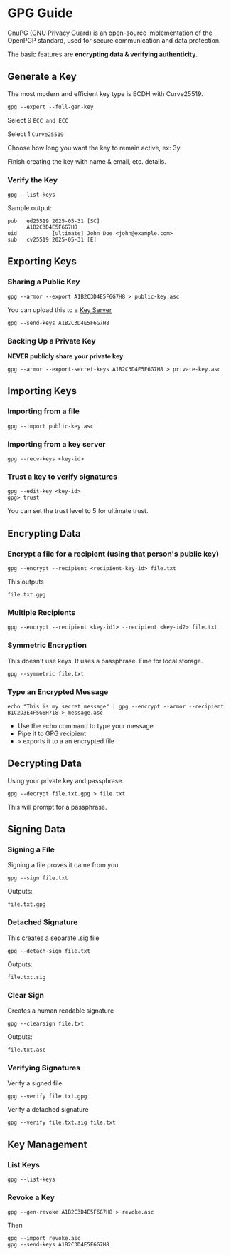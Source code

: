 # GPG Guide

GnuPG (GNU Privacy Guard) is an open-source implementation of the OpenPGP standard, used for secure communication and data protection.

The basic features are **encrypting data & verifying authenticity.** 

## Generate a Key

The most modern and efficient key type is ECDH with Curve25519.

```
gpg --expert --full-gen-key
```

Select 9 ```ECC and ECC```

Select 1 ```Curve25519```

Choose how long you want the key to remain active, ex: 3y

Finish creating the key with name & email, etc. details.

### Verify the Key

```
gpg --list-keys
```

Sample output:

```
pub   ed25519 2025-05-31 [SC]
      A1B2C3D4E5F6G7H8
uid           [ultimate] John Doe <john@example.com>
sub   cv25519 2025-05-31 [E]
```

## Exporting Keys

### Sharing a Public Key

```
gpg --armor --export A1B2C3D4E5F6G7H8 > public-key.asc
```

You can upload this to a [Key Server](keys.openpgp.org)

```
gpg --send-keys A1B2C3D4E5F6G7H8
```

### Backing Up a Private Key

**NEVER publicly share your private key.**

```
gpg --armor --export-secret-keys A1B2C3D4E5F6G7H8 > private-key.asc
```

## Importing Keys

### Importing from a file

```
gpg --import public-key.asc
```

### Importing from a key server

```
gpg --recv-keys <key-id>
```

### Trust a key to verify signatures

```
gpg --edit-key <key-id>
gpg> trust
```

You can set the trust level to 5 for ultimate trust.

## Encrypting Data

### Encrypt a file for a recipient (using that person's public key)

```
gpg --encrypt --recipient <recipient-key-id> file.txt
```

This outputs 

```
file.txt.gpg
```

### Multiple Recipients

```
gpg --encrypt --recipient <key-id1> --recipient <key-id2> file.txt
```

### Symmetric Encryption

This doesn't use keys. It uses a passphrase. Fine for local storage.

```
gpg --symmetric file.txt
```

### Type an Encrypted Message

```
echo "This is my secret message" | gpg --encrypt --armor --recipient B1C2D3E4F5G6H7I8 > message.asc
```

+ Use the echo command to type your message
+ Pipe it to GPG recipient 
+ ```>``` exports it to a an encrypted file

## Decrypting Data

Using your private key and passphrase.

```
gpg --decrypt file.txt.gpg > file.txt
```

This will prompt for a passphrase.

## Signing Data

### Signing a File
Signing a file proves it came from you.

```
gpg --sign file.txt
```

Outputs: 

```
file.txt.gpg
```

### Detached Signature

This creates a separate .sig file

```
gpg --detach-sign file.txt
```

Outputs: 

```
file.txt.sig
```

### Clear Sign

Creates a human readable signature

```
gpg --clearsign file.txt
```

Outputs:

```
file.txt.asc
```

### Verifying Signatures

Verify a signed file

```
gpg --verify file.txt.gpg
```

Verify a detached signature

```
gpg --verify file.txt.sig file.txt
```

## Key Management

### List Keys

```
gpg --list-keys
```

### Revoke a Key

```
gpg --gen-revoke A1B2C3D4E5F6G7H8 > revoke.asc
```

Then

```
gpg --import revoke.asc
gpg --send-keys A1B2C3D4E5F6G7H8
```



    









